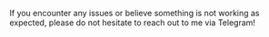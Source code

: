 If you encounter any issues or believe something is not working as expected, please do not hesitate to reach out to me via Telegram!
